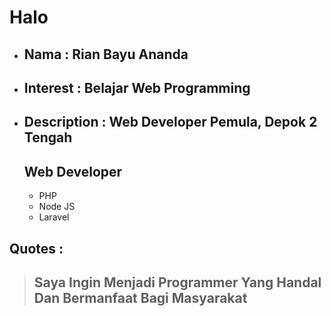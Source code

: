 # Halo
- ## Nama : Rian Bayu Ananda
- ## Interest : Belajar Web Programming
- ## Description : Web Developer Pemula, Depok 2 Tengah
    ## Web Developer
    - PHP
    - Node JS
    - Laravel

## Quotes :
> ## Saya Ingin Menjadi Programmer Yang Handal Dan Bermanfaat Bagi Masyarakat